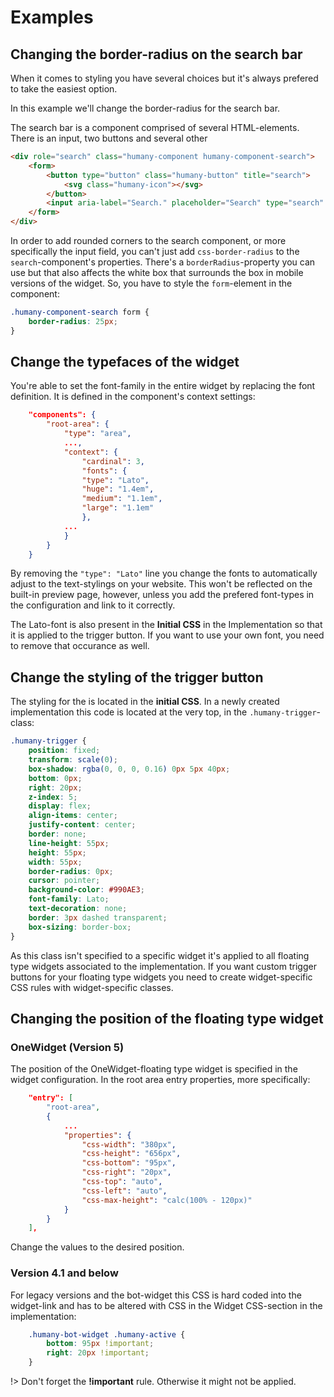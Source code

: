 # Examples

## Changing the border-radius on the search bar

When it comes to styling you have several choices but it's always prefered to take the easiest option.

In this example we'll change the border-radius for the search bar.

The search bar is a component comprised of several HTML-elements. There is an input, two buttons and several other 

```html
<div role="search" class="humany-component humany-component-search">
    <form>
        <button type="button" class="humany-button" title="search">
            <svg class="humany-icon"></svg>
        </button>
        <input aria-label="Search." placeholder="Search" type="search" class="humany-input">
    </form>
</div>
```

In order to add rounded corners to the search component, or more specifically the input field, you can't just add `css-border-radius` to the `search`-component's properties. There's a `borderRadius`-property you can use but that also affects the white box that surrounds the box in mobile versions of the widget. So, you have to style the `form`-element in the component:

```css
.humany-component-search form { 
    border-radius: 25px;
}
```

## Change the typefaces of the widget

You're able to set the font-family in the entire widget by replacing the font definition. It is defined in the component's context settings:

```json
    "components": {
        "root-area": {
            "type": "area",
            ...,
            "context": {
                "cardinal": 3,
                "fonts": {
                "type": "Lato",
                "huge": "1.4em",
                "medium": "1.1em",
                "large": "1.1em"
                },
            ...
            }
        }
    }
```

By removing the `"type": "Lato"` line you change the fonts to automatically adjust to the text-stylings on your website. This won't be reflected on the built-in preview page, however, unless you add the prefered font-types in the configuration and link to it correctly.

The Lato-font is also present in the **Initial CSS** in the Implementation so that it is applied to the trigger button. If you want to use your own font, you need to remove that occurance as well.

## Change the styling of the trigger button

The styling for the is located in the **initial CSS**. In a newly created implementation this code is located at the very top, in the `.humany-trigger`-class:

```css
.humany-trigger {
	position: fixed;
	transform: scale(0);
	box-shadow: rgba(0, 0, 0, 0.16) 0px 5px 40px;
	bottom: 0px;
	right: 20px;
	z-index: 5;
	display: flex;
	align-items: center;
	justify-content: center;
	border: none;
	line-height: 55px;
	height: 55px;
	width: 55px;
	border-radius: 0px;
	cursor: pointer;
	background-color: #990AE3;
	font-family: Lato;
	text-decoration: none;
	border: 3px dashed transparent;
	box-sizing: border-box;
}
```

As this class isn't specified to a specific widget it's applied to all floating type widgets associated to the implementation. If you want custom trigger buttons for your floating type widgets you need to create widget-specific CSS rules with widget-specific classes.

## Changing the position of the floating type widget

### OneWidget (Version 5)

The position of the OneWidget-floating type widget is specified in the widget configuration. In the root area entry properties, more specifically:

```json
    "entry": [
        "root-area",
        {
            ...
            "properties": {
                "css-width": "380px",
                "css-height": "656px",
                "css-bottom": "95px",
                "css-right": "20px",
                "css-top": "auto",
                "css-left": "auto",
                "css-max-height": "calc(100% - 120px)"
            }
        }
    ],
```
Change the values to the desired position.

### Version 4.1 and below

For legacy versions and the bot-widget this CSS is hard coded into the widget-link and has to be altered with CSS in the Widget CSS-section in the implementation:

```css
    .humany-bot-widget .humany-active {
        bottom: 95px !important;
        right: 20px !important;
    }
```
!> Don't forget the **!important** rule. Otherwise it might not be applied.